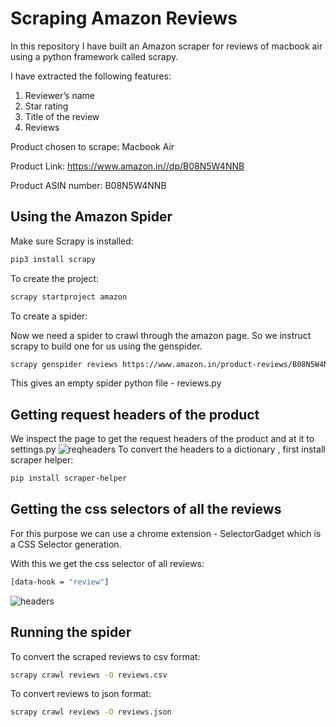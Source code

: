 # Scraping Amazon Reviews

In this repository I have built an Amazon scraper for reviews of macbook air using a python framework called scrapy. 

I have extracted the following features:
    
1. Reviewer’s name
2. Star rating
3. Title of the review
4. Reviews

Product chosen to scrape: Macbook Air

Product Link: https://www.amazon.in//dp/B08N5W4NNB

Product ASIN number: B08N5W4NNB

## Using the Amazon Spider
Make sure Scrapy is installed:
```bash
pip3 install scrapy
```
To create the project: 
```bash
scrapy startproject amazon
```
To create a spider:

Now we need a spider to crawl through the amazon page. So we instruct scrapy to build one for us using the genspider.

```bash
scrapy genspider reviews https://www.amazon.in/product-reviews/B08N5W4NNB 
```

This gives an empty spider python file - reviews.py

## Getting request headers of the product
We inspect the page to get the request headers of the product and at it to settings.py
![reqheaders](https://github.com/pujjj/Scraping-Amazon-Reviews/assets/97466150/1efa1bd2-6ed0-4cb4-a2a5-13824f1a59b2)
To convert the headers to a dictionary , first install scraper helper:
```bash
pip install scraper-helper
```

## Getting the css selectors of all the reviews
For this purpose we can use a chrome extension - SelectorGadget which is a CSS Selector generation.

With this we get the css selector of all reviews: 
```bash
[data-hook = "review"]
```
![headers](https://github.com/pujjj/Scraping-Amazon-Reviews/assets/97466150/15b720fe-7955-40f1-9b02-099736f06396)

## Running the spider 
To convert the scraped reviews to csv format:
```bash
scrapy crawl reviews -O reviews.csv
```
To convert reviews to json format:
```bash
scrapy crawl reviews -O reviews.json
```
